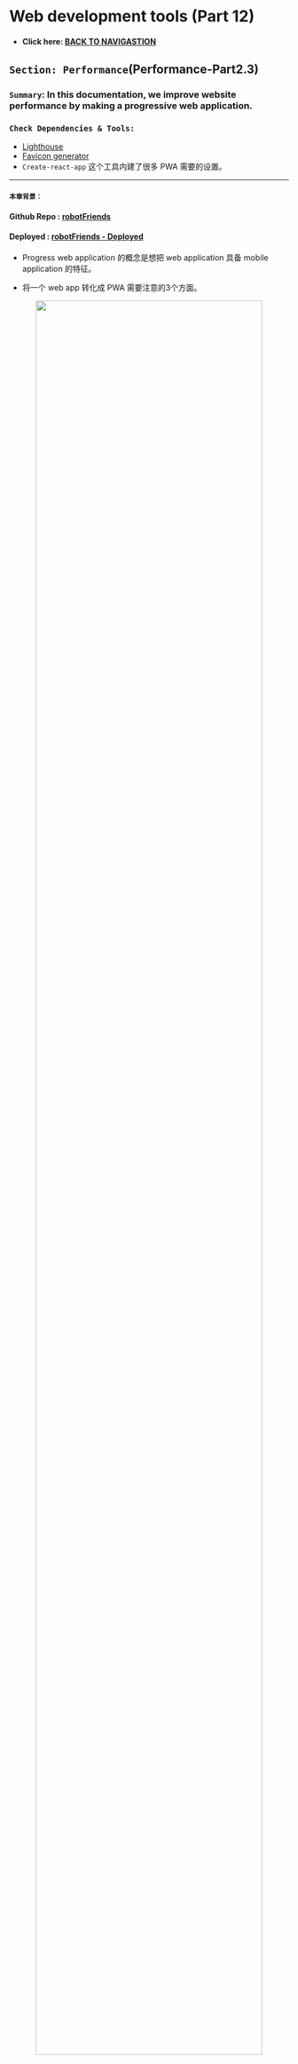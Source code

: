# Web development tools (Part 12)

- #### Click here: [BACK TO NAVIGASTION](https://github.com/DonghaoWu/WebDev-tools-demo/blob/master/README.md)

## `Section: Performance`(Performance-Part2.3)

### `Summary`: In this documentation, we improve website performance by making a progressive web application.

### `Check Dependencies & Tools:`

- [Lighthouse](https://web.dev/)
- [Favicon generator](https://realfavicongenerator.net/)
- `Create-react-app` 这个工具内建了很多 PWA 需要的设置。

------------------------------------------------------------

#### `本章背景：`

#### Github Repo : [robotFriends](https://github.com/DonghaoWu/PWA-robotFriends-Redux)
#### Deployed : [robotFriends - Deployed](https://donghaowu.github.io/PWA-robotFriends-redux/)

- Progress web application 的概念是想把 web application 具备 mobile application 的特征。

- 将一个 web app 转化成 PWA 需要注意的3个方面。

<p align="center">
<img src="../assets/p12-1.png" width=90%>
</p>

------------------------------------------------------------

### <span id="12.0">`Brief Contents & codes position`</span>

- #### Click here: [BACK TO NAVIGASTION](https://github.com/DonghaoWu/WebDev-tools-demo/blob/master/README.md)

- [12.1 HTTPS.](#12.1)
- [12.2 App manifest.](#12.2)
- [12.3 Service worker.](#12.3)
- [12.4 Deploy & update](#12.4)
- [12.5 PWA Part 1 - HTTPS, SEO & Accessibility](#12.5)
- [12.6 PWA Part 2 - Favicon](#12.6)

------------------------------------------------------------



### <span id="12.1">`Step1: HTTPS.`</span>

- #### Click here: [BACK TO CONTENT](#12.0)

- Why `Https`:
    - secure and encryption

- What support https?
    - github support https
    - [let's encrypt](https://letsencrypt.org/)
    - [cloudflare](https://www.cloudflare.com/)

----------------------------------------------------------------------------

#### `Comment:`
1. 


### <span id="12.2">`Step2: App manifest.`</span>

- #### Click here: [BACK TO CONTENT](#12.0)

- Why `App manifest`:
    - web app icon
    - include a viewport tag in .public/index.html
    ```html
        <meta name="viewport" content="width=device-width, initial-scale=1, shrink-to-fit=no">
    ```
    - ./public/manifest.json, set up the icon, so a user can add an icon in a phone.(比如说一个移动端用户可以在收藏一个 web app 之后在桌面看到一个新的 icon。)
    - 在加载时，在移动端可以看到加载背景和 icon 。

----------------------------------------------------------------------------

#### `Comment:`
1. 


### <span id="12.3">`Step3: Service Worker.`</span>

- #### Click here: [BACK TO CONTENT](#12.0)

- Why `Service Worker`:
    - background worker, offline experierce.
    - ./src/registerServiceWorker.js 或者 ./src/serviceWorker.js
    - ./build/service-worker.js
    - another worker
    - application tag -> service worker
    - Web API: Cache API, in browser
    - Cache API: Application tag -> Cache -> Cache Storage

- __`Result`__:

<p align="center">
<img src="../assets/p12-2.png" width=90%>
</p>

----------------------------------------------------------------------------

#### `Comment:`
1. 


### <span id="12.4">`Step4: Deploy & update.`</span>

- #### Click here: [BACK TO CONTENT](#12.0)

1. Install gh-pages

    ```bash
    $ npm install gh-pages
    ```

2. Add new scripts into `package.json`:

    <p align="center">
    <img src="../assets/p12-3.png" width=90%>
    </p>

    ----------------------------------------------------------------------------

    ```js
    "homepage":"https://...github.io/<repoName>",

    "predeploy":"npm run build",
    "deploy": "gh-pages -d build",
    ```

3. Run command:

    ```bash
    $ npm run deploy
    ```

4. Github setting:

    <p align="center">
    <img src="../assets/p12-4.png" width=90%>
    </p>

    ----------------------------------------------------------------------------

    <p align="center">
    <img src="../assets/p12-5.png" width=90%>
    </p>

    ----------------------------------------------------------------------------

5. Check the website:

    <p align="center">
    <img src="../assets/p12-6.png" width=90%>
    </p>

    ----------------------------------------------------------------------------

6. Check the service worker:

    <p align="center">
    <img src="../assets/p12-6-2.png" width=90%>
    </p>

    ----------------------------------------------------------------------------

7. Test the website in lighthouse:

    <p align="center">
    <img src="../assets/p12-7.png" width=90%>
    </p>

    ----------------------------------------------------------------------------

    <p align="center">
    <img src="../assets/p12-8-2.png" width=90%>
    </p>

    ----------------------------------------------------------------------------

8. 关于新版的 serviceWorker.js 与 旧版 registerServiceWorker.js 的更新：

    1. 如果要在旧版本 react 中使用 `serviceWorker.js`，需要先删除 `registerServiceWorker.js`，复制黏贴 `serviceWorker.js` 到`registerServiceWorker.js`所在的文件位置。

    2. 在 `./src/index.js`中修改：

    ```diff
    - import registerServiceWorker from './registerServiceWorker';
    - registerServiceWorker();

    + import * as serviceWorker from './serviceWorker';
    + serviceWorker.unregister();
    ```

    3. 记得在 Deploy 之前修改：

    ```diff
    - serviceWorker.unregister();
    + serviceWorker.register();
    ```

#### `Comment:`
1. 

### <span id="12.5">`Step5: PWA Part 1 - HTTPS, SEO & Accessibility.`</span>

- #### Click here: [BACK TO CONTENT](#12.0)

1. `HTTPS:`github deploy build in https.

    <p align="center">
    <img src="../assets/p12-9.png" width=90%>
    </p>

    ----------------------------------------------------------------------------

2. Accessibility:

    __`Location: ./demo-apps/robotFriends-Redux/src/components/SearchBox.js`__
    ```js
    import React from 'react';

    const SearchBox = ({ searchfield, searchChange }) => {
    console.log('SearchBox');
    return (
        <div className='pa2'>
        <input
            aria-label='Search Robots'
            className='pa3 ba b--green bg-lightest-blue'
            type='search'
            placeholder='search robots'
            onChange={searchChange}
        />
        </div>
    );
    }

    export default SearchBox;
    ```

    ```diff
    + aria-label='Search Robots'
    ```

3. SEO:

    __`Location: ./demo-apps/robotFriends-Redux/public/index.html`__

    ```html
    <!DOCTYPE html>
    <html lang="en">
    <head>
        <meta charset="utf-8">
        <meta name="viewport" content="width=device-width, initial-scale=1, shrink-to-fit=no">
        <meta name="theme-color" content="#000000">
        <meta name="Description" content="Where robots make friends">
        <link rel="manifest" href="%PUBLIC_URL%/manifest.json">
        <link rel="shortcut icon" href="%PUBLIC_URL%/favicon.ico">
        <title>React App</title>
    </head>

    <body>
        <noscript>
        You need to enable JavaScript to run this app.
        </noscript>
        <div id="root"></div>
    </body>

    </html>
    ```

    ```diff
    + <meta name="Description" content="Where robots make friends">
    ```

4. Deploy again:

    ```bash
    $ npm run deploy
    ```

5. Test the Website:

    <p align="center">
    <img src="../assets/p12-10.png" width=90%>
    </p>

    ----------------------------------------------------------------------------

#### `Comment:`
1. 


### <span id="12.6">`Step5: PWA Part 2 - Favicon.`</span>

- #### Click here: [BACK TO CONTENT](#12.0)

1. Generate a favicon.

    - [Favicon generator](https://realfavicongenerator.net/)

    <p align="center">
    <img src="../assets/p12-11.png" width=90%>
    </p>

    ----------------------------------------------------------------------------

    <p align="center">
    <img src="../assets/p12-12.png" width=90%>
    </p>

    ----------------------------------------------------------------------------

2. Download the package and unzip it, paste the images to `./public` folder.

    <p align="center">
    <img src="../assets/p12-13.png" width=90%>
    </p>

    ----------------------------------------------------------------------------

3. Add code in `./public/index.html`

    <p align="center">
    <img src="../assets/p12-14.png" width=90%>
    </p>

    ----------------------------------------------------------------------------

    ```html
    <link rel="apple-touch-icon" sizes="180x180" href="%PUBLIC_URL%/apple-touch-icon.png">
    <link rel="icon" type="image/png" sizes="32x32" href="%PUBLIC_URL%/favicon-32x32.png">
    <link rel="icon" type="image/png" sizes="16x16" href="%PUBLIC_URL%/favicon-16x16.png">
    <link rel="manifest" href="%PUBLIC_URL%/site.webmanifest">
    <link rel="mask-icon" href="%PUBLIC_URL%/safari-pinned-tab.svg" color="#5bbad5">
    <meta name="msapplication-TileColor" content="#da532c">
    <meta name="theme-color" content="#ffffff">
    ```

4. Add code in `./public/manifest.json`

    <p align="center">
    <img src="../assets/p12-15.png" width=90%>
    </p>

    ----------------------------------------------------------------------------

    ```json
    {
        "short_name": "React App",
        "name": "Create React App Sample",
        "icons": [
            {
            "src": "favicon.ico",
            "sizes": "64x64 32x32 24x24 16x16",
            "type": "image/x-icon"
            },
            {
            "src": "./android-chrome-192x192.png",
            "sizes": "192x192",
            "type": "image/png"
            },
            {
            "src": "./android-chrome-192x192.png",
            "sizes": "512x512",
            "type": "image/png"
            }
        ],
        "start_url": "./index.html",
        "display": "standalone",
        "theme_color": "#000000",
        "background_color": "#ffffff"
    }
    ```

5. Deploy again.

    ```bash
    $ npm run deploy
    ```

6. Test it in Lighthouse.

    <p align="center">
    <img src="../assets/p12-16.png" width=90%>
    </p>

    ----------------------------------------------------------------------------


#### `Comment:`
1. 

- #### Click here: [BACK TO CONTENT](#12.0)
- #### Click here: [BACK TO NAVIGASTION](https://github.com/DonghaoWu/WebDev-tools-demo/blob/master/README.md)



